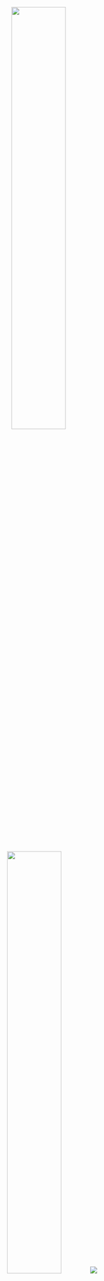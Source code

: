<p align="center">
  <img height="50%" width="auto" src ="https://github-readme-stats.vercel.app/api?username=kohei23n&show_icons=true&count_private=true&theme=tokyonight">
  <img height="50%" width="auto" src ="https://github-readme-stats.vercel.app/api/top-langs/?username=kohei23n&layout=compact&theme=tokyonight">
  <img src ="https://github-readme-streak-stats.herokuapp.com?user=kohei23n&theme=darcula&hide_border=true&background=FFFFFF00">
  <br>
  <br>
</p>



